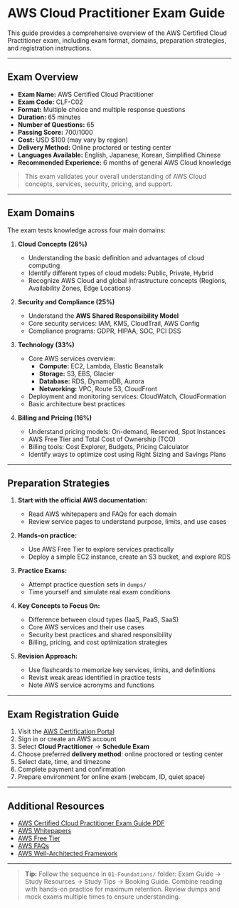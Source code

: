 # AWS Cloud Practitioner Exam Guide

This guide provides a comprehensive overview of the AWS Certified Cloud Practitioner exam, including exam format, domains, preparation strategies, and registration instructions.

---

## Exam Overview

- **Exam Name:** AWS Certified Cloud Practitioner  
- **Exam Code:** CLF-C02
- **Format:** Multiple choice and multiple response questions  
- **Duration:** 65 minutes  
- **Number of Questions:** 65  
- **Passing Score:** 700/1000  
- **Cost:** USD $100 (may vary by region)  
- **Delivery Method:** Online proctored or testing center  
- **Languages Available:** English, Japanese, Korean, Simplified Chinese  
- **Recommended Experience:** 6 months of general AWS Cloud knowledge  

> This exam validates your overall understanding of AWS Cloud concepts, services, security, pricing, and support.

---

## Exam Domains

The exam tests knowledge across four main domains:

1. **Cloud Concepts (26%)**  
   - Understanding the basic definition and advantages of cloud computing  
   - Identify different types of cloud models: Public, Private, Hybrid  
   - Recognize AWS Cloud and global infrastructure concepts (Regions, Availability Zones, Edge Locations)  

2. **Security and Compliance (25%)**  
   - Understand the **AWS Shared Responsibility Model**  
   - Core security services: IAM, KMS, CloudTrail, AWS Config  
   - Compliance programs: GDPR, HIPAA, SOC, PCI DSS  

3. **Technology (33%)**  
   - Core AWS services overview:  
     - **Compute:** EC2, Lambda, Elastic Beanstalk  
     - **Storage:** S3, EBS, Glacier  
     - **Database:** RDS, DynamoDB, Aurora  
     - **Networking:** VPC, Route 53, CloudFront  
   - Deployment and monitoring services: CloudWatch, CloudFormation  
   - Basic architecture best practices  

4. **Billing and Pricing (16%)**  
   - Understand pricing models: On-demand, Reserved, Spot Instances  
   - AWS Free Tier and Total Cost of Ownership (TCO)  
   - Billing tools: Cost Explorer, Budgets, Pricing Calculator  
   - Identify ways to optimize cost using Right Sizing and Savings Plans  

---

## Preparation Strategies

1. **Start with the official AWS documentation:**  
   - Read AWS whitepapers and FAQs for each domain  
   - Review service pages to understand purpose, limits, and use cases  

2. **Hands-on practice:**  
   - Use AWS Free Tier to explore services practically  
   - Deploy a simple EC2 instance, create an S3 bucket, and explore RDS  

3. **Practice Exams:**  
   - Attempt practice question sets in `dumps/`  
   - Time yourself and simulate real exam conditions  

4. **Key Concepts to Focus On:**  
   - Difference between cloud types (IaaS, PaaS, SaaS)  
   - Core AWS services and their use cases  
   - Security best practices and shared responsibility  
   - Billing, pricing, and cost optimization strategies  

5. **Revision Approach:**  
   - Use flashcards to memorize key services, limits, and definitions  
   - Revisit weak areas identified in practice tests  
   - Note AWS service acronyms and functions  

---

## Exam Registration Guide

1. Visit the [AWS Certification Portal](https://www.aws.training/certification)  
2. Sign in or create an AWS account  
3. Select **Cloud Practitioner** → **Schedule Exam**  
4. Choose preferred **delivery method**: online proctored or testing center  
5. Select date, time, and timezone  
6. Complete payment and confirmation  
7. Prepare environment for online exam (webcam, ID, quiet space)  

---

## Additional Resources

- [AWS Certified Cloud Practitioner Exam Guide PDF](https://d1.awsstatic.com/training-and-certification/docs-cloud-practitioner/AWS_Certified_Cloud_Practitioner_Exam_Guide.pdf)  
- [AWS Whitepapers](https://aws.amazon.com/whitepapers/)  
- [AWS Free Tier](https://aws.amazon.com/free/)  
- [AWS FAQs](https://aws.amazon.com/faqs/)  
- [AWS Well-Architected Framework](https://aws.amazon.com/architecture/well-architected/)  

---

> **Tip:** Follow the sequence in `01-Foundations/` folder: Exam Guide → Study Resources → Study Tips → Booking Guide. Combine reading with hands-on practice for maximum retention. Review dumps and mock exams multiple times to ensure understanding.
